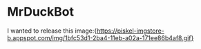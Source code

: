 # MrDuckBot
I wanted to release this
image:{https://piskel-imgstore-b.appspot.com/img/1bfc53d1-2ba4-11eb-a02a-171ee86b4af8.gif}
